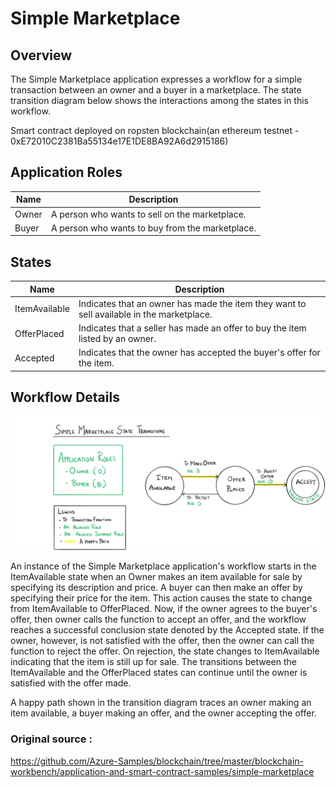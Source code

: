 Simple Marketplace
====================================================================

Overview
---------

The Simple Marketplace application expresses a workflow for a simple transaction
between an owner and a buyer in a marketplace. The state transition diagram
below shows the interactions among the states in this workflow.

Smart contract deployed on ropsten blockchain(an ethereum testnet - 0xE72010C2381Ba55134e17E1DE8BA92A6d2915186)

Application Roles
------------------
| Name                 | Description                                       |
|----------------------|---------------------------------------------------|
|Owner|A person who wants to sell on the marketplace. |
|Buyer|A person who wants to buy from the marketplace. |

States
-------

| Name                | Description                                       |
|---------------------|---------------------------------------------------|
|ItemAvailable|Indicates that an owner has made the item they want to sell available in the marketplace.
|OfferPlaced|Indicates that a seller has made an offer to buy the item listed by an owner.
|Accepted|Indicates that the owner has accepted the buyer's offer for the item.

Workflow Details
----------------

![workflow details for application](img.png)

An instance of the Simple Marketplace application's workflow starts in the
ItemAvailable state when an Owner makes an item available for sale by specifying
its description and price. A buyer can then make an offer by specifying their
price for the item. This action causes the state to change from ItemAvailable
to OfferPlaced. Now, if the owner agrees to the buyer's offer, then owner calls
the function to accept an offer, and the workflow reaches a successful
conclusion state denoted by the Accepted state. If the owner, however, is not
satisfied with the offer, then the owner can call the function to reject the
offer. On rejection, the state changes to ItemAvailable indicating that the
item is still up for sale. The transitions between the ItemAvailable and the
OfferPlaced states can continue until the owner is satisfied with the offer
made.

A happy path shown in the transition diagram traces an owner making an item
available, a buyer making an offer, and the owner accepting the offer.

### Original source : 
https://github.com/Azure-Samples/blockchain/tree/master/blockchain-workbench/application-and-smart-contract-samples/simple-marketplace